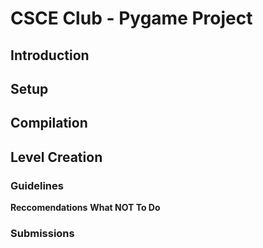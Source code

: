 # CSCE Club - Pygame Project

## Introduction


## Setup


## Compilation


## Level Creation

### Guidelines
**Reccomendations**
**What NOT To Do**

### Submissions
